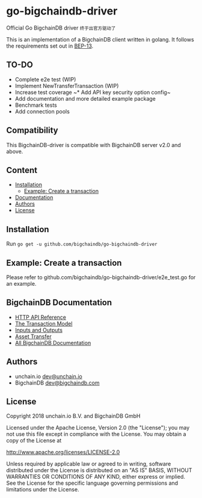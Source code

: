 # go-bigchaindb-driver
Official Go BigchainDB driver  `终于出官方驱动了`

This is an implementation of a BigchainDB client written in golang. It follows the requirements set out in [BEP-13](https://github.com/bigchaindb/BEPs/tree/master/13).

## TO-DO

* Complete e2e test (WIP)
* Implement NewTransferTransaction (WIP)
* Increase test coverage
~* Add API key security option config~
* Add documentation and more detailed example package
* Benchmark tests
* Add connection pools

## Compatibility

This BigchainDB-driver is compatible with BigchainDB server v2.0 and above.

## Content

* [Installation](#installation)
   * [Example: Create a transaction](#example-create-a-transaction)
* [Documentation](#bigchaindb-documentation)
* [Authors](#authors)
* [License](#license)

## Installation

Run `go get -u github.com/bigchaindb/go-bigchaindb-driver`

## Example: Create a transaction

Please refer to github.com/bigchaindb/go-bigchaindb-driver/e2e_test.go for an example.

## BigchainDB Documentation

- [HTTP API Reference](https://docs.bigchaindb.com/projects/server/en/latest/http-client-server-api.html)
- [The Transaction Model](https://docs.bigchaindb.com/projects/server/en/latest/data-models/transaction-model.html?highlight=crypto%20conditions)
- [Inputs and Outputs](https://docs.bigchaindb.com/projects/server/en/latest/data-models/inputs-outputs.html)
- [Asset Transfer](https://docs.bigchaindb.com/projects/py-driver/en/latest/usage.html#asset-transfer)
- [All BigchainDB Documentation](https://docs.bigchaindb.com/)

## Authors

* unchain.io <dev@unchain.io>
* BigchainDB <dev@bigchaindb.com>

## License

Copyright 2018 unchain.io B.V. and BigchainDB GmbH

Licensed under the Apache License, Version 2.0 (the "License");
you may not use this file except in compliance with the License.
You may obtain a copy of the License at

   http://www.apache.org/licenses/LICENSE-2.0

Unless required by applicable law or agreed to in writing, software
distributed under the License is distributed on an "AS IS" BASIS,
WITHOUT WARRANTIES OR CONDITIONS OF ANY KIND, either express or implied.
See the License for the specific language governing permissions and
limitations under the License.
```
